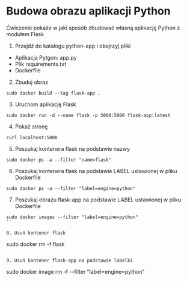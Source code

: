 # Budowa obrazu aplikacji Python
Ćwiczenie pokaże w jaki sposób zbudować własną aplikację Python z modułem Flask

1. Przejdź do katalogu python-app i obejrzyj pliki
- Aplikacja Pytgon: app.py
- Plik requirements.txt
- Dockerfile

2. Zbuduj obraz
```
sudo docker build --tag flask-app .
```

3. Uruchom aplikację Flask
```
sudo docker run -d --name flask -p 5000:5000 flask-app:latest
```

4. Pokaż stronę
```
curl localhost:5000
```

5. Poszukaj kontenera flask na podstawie nazwy
```
sudo docker ps -a --filter "name=flask"
```

6. Poszukaj kontenera flask na podstawie LABEL ustawionej w pliku Dockerfile
```
sudo docker ps -a --filter "label=engine=python"
```

7. Poszukaj obrazu flask-app na podstawie LABEL ustawionej w pliku Dockerfile
```
sudo docker images --filter "label=engine=python"
``

8. Usuń kontener flask
```
sudo docker rm -f flask
```

9. Usuń kontener flask-app na podstawie labelki
```
sudo docker image rm -f --filter "label=engine=python"
```

